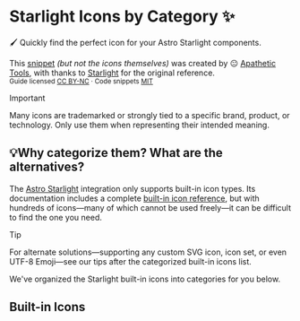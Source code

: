 # Starlight Icons by Category ✨

<!-- ⚠️ AUTO-GENERATED FILE
This README.md is automatically generated from configuration and data files.
Do not edit manually. See CONTRIBUTING.md for details on updating categories or regenerating content.
-->

🖌️ Quickly find the perfect icon for your Astro Starlight components.

This [snippet](https://github.com/apathetic-tools/snippets) *(but not the icons themselves)*  was created by 😐 [Apathetic Tools](https://github.com/apathetic-tools), with thanks to [Starlight](https://starlight.astro.build/) for the original reference.  
<sub>Guide licensed [CC BY-NC](../../../../LICENSE-CONTENT) · Code snippets [MIT](../../../../LICENSE)</sub>

> [!IMPORTANT]  
> Many icons are trademarked or strongly tied to a specific brand, product, or technology. Only use them when representing their intended meaning.

## 💡Why categorize them? What are the alternatives?

The [Astro Starlight](https://starlight.astro.build/) integration only supports built-in icon types. Its documentation includes a complete [built-in icon reference](https://starlight.astro.build/reference/icons/#all-icons), but with hundreds of icons—many of which cannot be used freely—it can be difficult to find the one you need.

> [!TIP]
> For alternate solutions—supporting any custom SVG icon, icon set, or even UTF-8 Emoji—see our tips after the categorized built-in icons list.

We've organized the Starlight built-in icons into categories for you below.

## Built-in Icons
